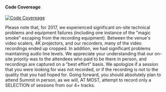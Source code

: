 ﻿#### Code Covereage

[![Code Covereage](https://i3.ytimg.com/vi/Zt4yOCWOTiE/hqdefault.jpg "Code Covereage")](https://www.youtube.com/watch?v=Zt4yOCWOTiE)

Please note that, for 2017, we experienced significant on-site technical problems and equipment failures (including one instance of the "magic smoke" escaping from the recording equipment). Between the venue's video scalers, 4K projectors, and our recorders, many of the video recordings ended up cropped. In addition, we had significant problems maintaining audio line levels. We appreciate your understanding that our on-site priority was to the attendees who paid to be there in person, and recordings are captured on a "best effort" basis. We apologize if a session that you were looking for was not recorded, or if the recording is not to the quality that you had hoped for. Going forward, you should absolutely plan to attend Summit in person, as we will, AT MOST, attempt to record only a SELECTION of sessions from our 4+ tracks.


